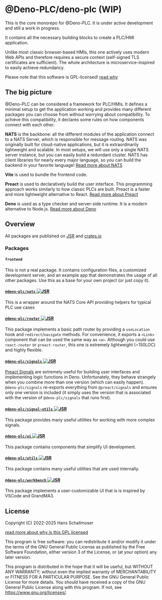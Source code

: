 # @Deno-PLC/deno-plc (WIP)

This is the core monorepo for @Deno-PLC. It is under active development and still a work in progress.

It contains all the necessary building blocks to create a PLC/HMI application.

Unlike most classic browser-based HMIs, this one actively uses modern Web APIs and therefore requires a secure context (self-signed TLS certificates
are sufficient). The whole architecture is microservice-inspired to easily achieve redundancy.

Please note that this software is GPL-licensed! [read why](./docs/why-gpl.md)

## The big picture

@Deno-PLC can be considered a framework for PLC/HMIs. It defines a minimal setup to get the application working and provides many different packages
you can choose from without worrying about compatibility. To achieve this compatibility, it declares some rules on how components connect with each
other.

**NATS** is the backbone: all the different modules of the application connect to a NATS Server, which is responsible for message routing. NATS was
originally built for cloud-native applications, but it is extraordinarily lightweight and scalable. In most setups, we will use only a single NATS
server instance, but you can easily build a redundant cluster. NATS has client libraries for nearly every major language, so you can build the backend
in your favorite language! [Read more about NATS](https://docs.nats.io/)

**Vite** is used to bundle the frontend code.

**Preact** is used to declaratively build the user interface. This programming approach works similarly to how classic PLCs are built. Preact is a
faster and more lightweight alternative to React. [Read more about Preact](https://preactjs.com/)

**Deno** is used as a type checker and server-side runtime. It is a modern alternative to Node.js. [Read more about Deno](https://deno.com/)

## Overview

All packages are published on [JSR](https://jsr.io/@deno-plc) and [crates.io](https://crates.io/)

### Packages

#### `frontend`

This is not a real package. It contains configuration files, a customized development server, and an example app that demonstrates the usage of all
other packages. Use this as a base for your own project (or just copy it).

#### [`@deno-plc/nats` ![JSR](https://jsr.io/badges/@deno-plc/nats)](./nats/README.md)

This is a wrapper around the NATS Core API providing helpers for typical PLC use cases

#### [`@deno-plc/router` ![JSR](https://jsr.io/badges/@deno-plc/router)](./router/README.md)

This package implements a basic path router by providing a `useLocation` hook and `redirect`/`navigate` methods. For convenience, it exports a
`<Link>` component that can be used the same way as `<a>`. Although you could use `react-router` or `preact-router`, this one is extremely lightweight
(~150LOC) and highly flexible.

#### [`@deno-plc/signals` ![JSR](https://jsr.io/badges/@deno-plc/signals)](./signals/README.md)

[Preact Signals](https://preactjs.com/guide/v10/signals/) are extremely useful for building user interfaces and implementing logic functions in Deno.
Unfortunately, they behave strangely when you combine more than one version (which can easily happen). `@deno-plc/signals` re-exports everything from
`@preact/signals` and ensures only one version is included (it simply uses the version that is associated with the version of `@deno-plc/signals` that
runs first).

#### [`@deno-plc/signal-utils` ![JSR](https://jsr.io/badges/@deno-plc/signal-utils)](./signal-utils/README.md)

This package provides many useful utilities for working with more complex signals.

#### [`@deno-plc/ui` ![JSR](https://jsr.io/badges/@deno-plc/ui)](./ui/README.md)

This package contains components that simplify UI development.

#### [`@deno-plc/utils` ![JSR](https://jsr.io/badges/@deno-plc/utils)](./utils/README.md)

This package contains many useful utilities that are used internally.

#### [`@deno-plc/workbench` ![JSR](https://jsr.io/badges/@deno-plc/workbench)](./workbench/README.md)

This package implements a user-customizable UI that is is inspired by VSCode and GrandMA3.

## License

Copyright (C) 2022-2025 Hans Schallmoser

[read more about why is this GPL licensed](./docs/why-gpl.md)

This program is free software: you can redistribute it and/or modify it under the terms of the GNU General Public License as published by the Free
Software Foundation, either version 3 of the License, or (at your option) any later version.

This program is distributed in the hope that it will be useful, but WITHOUT ANY WARRANTY; without even the implied warranty of MERCHANTABILITY or
FITNESS FOR A PARTICULAR PURPOSE. See the GNU General Public License for more details. You should have received a copy of the GNU General Public
License along with this program. If not, see <https://www.gnu.org/licenses/>.
